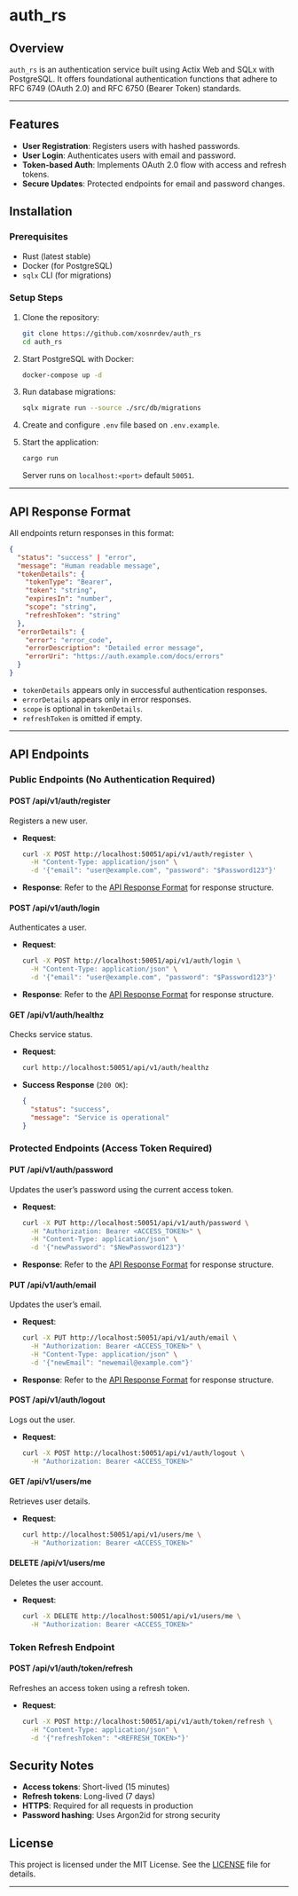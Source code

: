 # auth_rs

## Overview

`auth_rs` is an authentication service built using Actix Web and SQLx with PostgreSQL. It offers foundational authentication functions that adhere to RFC 6749 (OAuth 2.0) and RFC 6750 (Bearer Token) standards.

---

## Features

- **User Registration**: Registers users with hashed passwords.
- **User Login**: Authenticates users with email and password.
- **Token-based Auth**: Implements OAuth 2.0 flow with access and refresh tokens.
- **Secure Updates**: Protected endpoints for email and password changes.

## Installation

### Prerequisites

- Rust (latest stable)
- Docker (for PostgreSQL)
- `sqlx` CLI (for migrations)

### Setup Steps

1. Clone the repository:

   ```bash
   git clone https://github.com/xosnrdev/auth_rs
   cd auth_rs
   ```

2. Start PostgreSQL with Docker:

   ```bash
   docker-compose up -d
   ```

3. Run database migrations:

   ```bash
   sqlx migrate run --source ./src/db/migrations
   ```

4. Create and configure `.env` file based on `.env.example`.

5. Start the application:

   ```bash
   cargo run
   ```

   Server runs on `localhost:<port>` default `50051`.

---

## API Response Format

All endpoints return responses in this format:

```json
{
  "status": "success" | "error",
  "message": "Human readable message",
  "tokenDetails": {
    "tokenType": "Bearer",
    "token": "string",
    "expiresIn": "number",
    "scope": "string",
    "refreshToken": "string"
  },
  "errorDetails": {
    "error": "error_code",
    "errorDescription": "Detailed error message",
    "errorUri": "https://auth.example.com/docs/errors"
  }
}
```

- `tokenDetails` appears only in successful authentication responses.
- `errorDetails` appears only in error responses.
- `scope` is optional in `tokenDetails`.
- `refreshToken` is omitted if empty.

---

## API Endpoints

### Public Endpoints (No Authentication Required)

#### **POST /api/v1/auth/register**

Registers a new user.

- **Request**:

  ```bash
  curl -X POST http://localhost:50051/api/v1/auth/register \
    -H "Content-Type: application/json" \
    -d '{"email": "user@example.com", "password": "$Password123"}'
  ```

- **Response**: Refer to the [API Response Format](#api-response-format) for response structure.

#### **POST /api/v1/auth/login**

Authenticates a user.

- **Request**:

  ```bash
  curl -X POST http://localhost:50051/api/v1/auth/login \
    -H "Content-Type: application/json" \
    -d '{"email": "user@example.com", "password": "$Password123"}'
  ```

- **Response**: Refer to the [API Response Format](#api-response-format) for response structure.

#### **GET /api/v1/auth/healthz**

Checks service status.

- **Request**:

  ```bash
  curl http://localhost:50051/api/v1/auth/healthz
  ```

- **Success Response** (`200 OK`):

  ```json
  {
    "status": "success",
    "message": "Service is operational"
  }
  ```

### Protected Endpoints (Access Token Required)

#### **PUT /api/v1/auth/password**

Updates the user’s password using the current access token.

- **Request**:

  ```bash
  curl -X PUT http://localhost:50051/api/v1/auth/password \
    -H "Authorization: Bearer <ACCESS_TOKEN>" \
    -H "Content-Type: application/json" \
    -d '{"newPassword": "$NewPassword123"}'
  ```

- **Response**: Refer to the [API Response Format](#api-response-format) for response structure.

#### **PUT /api/v1/auth/email**

Updates the user’s email.

- **Request**:

  ```bash
  curl -X PUT http://localhost:50051/api/v1/auth/email \
    -H "Authorization: Bearer <ACCESS_TOKEN>" \
    -H "Content-Type: application/json" \
    -d '{"newEmail": "newemail@example.com"}'
  ```

- **Response**: Refer to the [API Response Format](#api-response-format) for response structure.

#### **POST /api/v1/auth/logout**

Logs out the user.

- **Request**:

  ```bash
  curl -X POST http://localhost:50051/api/v1/auth/logout \
    -H "Authorization: Bearer <ACCESS_TOKEN>"
  ```

#### **GET /api/v1/users/me**

Retrieves user details.

- **Request**:

  ```bash
  curl http://localhost:50051/api/v1/users/me \
    -H "Authorization: Bearer <ACCESS_TOKEN>"
  ```

#### **DELETE /api/v1/users/me**

Deletes the user account.

- **Request**:

  ```bash
  curl -X DELETE http://localhost:50051/api/v1/users/me \
    -H "Authorization: Bearer <ACCESS_TOKEN>"
  ```

### Token Refresh Endpoint

#### **POST /api/v1/auth/token/refresh**

Refreshes an access token using a refresh token.

- **Request**:

  ```bash
  curl -X POST http://localhost:50051/api/v1/auth/token/refresh \
    -H "Content-Type: application/json" \
    -d '{"refreshToken": "<REFRESH_TOKEN>"}'
  ```

## Security Notes

- **Access tokens**: Short-lived (15 minutes)
- **Refresh tokens**: Long-lived (7 days)
- **HTTPS**: Required for all requests in production
- **Password hashing**: Uses Argon2id for strong security

## License

This project is licensed under the MIT License. See the [LICENSE](LICENSE) file for details.

---
